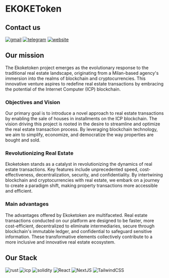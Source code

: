 # EKOKEToken

## Contact us

[![gmail](https://img.shields.io/badge/Gmail-D14836?style=for-the-badge&logo=gmail&logoColor=white)](mailto:ekokefly@veeso.dev)
[![telegram](https://img.shields.io/badge/Telegram-2CA5E0?style=for-the-badge&logo=telegram&logoColor=white)](https://t.me/ekokeTOKEN)
[![website](https://img.shields.io/badge/website-000000?style=for-the-badge&logo=About.me&logoColor=white)](https://ekoketoken.com)

## Our mission

The Ekoketoken project emerges as the evolutionary response to the traditional real estate landscape, originating from a Milan-based agency's immersion into the realms of blockchain and cryptocurrencies. This innovative venture aspires to redefine real estate transactions by embracing the potential of the Internet Computer (ICP) blockchain.

### Objectives and Vision

Our primary goal is to introduce a novel approach to real estate transactions by enabling the sale of houses in installments on the ICP blockchain. The vision driving this project is rooted in the desire to streamline and optimize the real estate transaction process. By leveraging blockchain technology, we aim to simplify, economize, and democratize the way properties are bought and sold.

### Revolutionizing Real Estate

Ekoketoken stands as a catalyst in revolutionizing the dynamics of real estate transactions. Key features include unprecedented speed, cost-effectiveness, decentralization, security, and confidentiality. By intertwining blockchain and cryptocurrencies with real estate, we embark on a journey to create a paradigm shift, making property transactions more accessible and efficient.

### Main advantages

The advantages offered by Ekoketoken are multifaceted. Real estate transactions conducted on our platform are designed to be faster, more cost-efficient, decentralized to eliminate intermediaries, secure through blockchain's immutable ledger, and confidential to safeguard sensitive information. These transformative elements collectively contribute to a more inclusive and innovative real estate ecosystem.

## Our Stack

![rust](https://img.shields.io/badge/Rust-000000?style=for-the-badge&logo=rust&logoColor=white)
![icp](https://img.shields.io/badge/Internet%20Computer-ed4ea5?style=for-the-badge&logo=InternetComputer&logoColor=white)
![solidity](https://img.shields.io/badge/Solidity-%23363636.svg?style=for-the-badge&logo=solidity&logoColor=white)
![React](https://img.shields.io/badge/react-%2320232a.svg?style=for-the-badge&logo=react&logoColor=%2361DAFB)
![NextJS](https://img.shields.io/badge/next%20js-000000?style=for-the-badge&logo=nextdotjs&logoColor=white)
![TailwindCSS](https://img.shields.io/badge/tailwindcss-%2338B2AC.svg?style=for-the-badge&logo=tailwind-css&logoColor=white)
